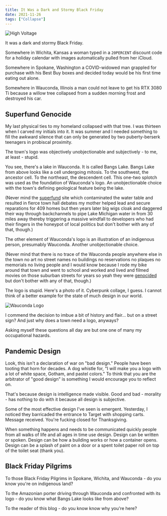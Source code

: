 ```yaml
---
title: It Was a Dark and Stormy Black Friday
date: 2021-11-26
tags: ["Collapse"]
---
```


![High Voltage](/rm_ation/images/high-voltage.jpg)

It was a dark and stormy Black Friday.

Somewhere in Wichita, Kansas a woman typed in a `20PERCENT` discount code for a holiday calendar with images automatically pulled from her iCloud.

<!--x-->

Somewhere in Spokane, Washington a COVID-widowed man grappled for purchase with his Best Buy boxes and decided today would be his first time eating out alone.

Somewhere in Wauconda, Illinois a man could not leave to get his RTX 3080 Ti because a willow tree collapsed from a sudden morning frost and destroyed his car.

## Superfund Genocide

My last physical ties to my homeland collapsed with that tree. I was thirteen when I carved my initials into it. It was summer and I needed something to fill the awkward silence that can only be generated by two puberty-berserk teenagers in probiscal proximity.

The town's logo was objectively unobjectionable and subjectively - to me, at least - stupid.

You see, there's a lake in Wauconda. It is called Bangs Lake. Bangs Lake from above looks like a cell undergoing mitosis. To the southwest, the ancestor cell. To the northeast, the descendent cell. This one-two splotch was used as the foundation of Wauconda's logo. An unobjectionable choice with the town's defining geological feature being the lake.

(Never mind the [superfund](https://nepis.epa.gov/Exe/ZyPURL.cgi?Dockey=91001JE6.TXT) site which contaminated the water table and resulted in fierce town hall debates my mother helped lead and secure reparations for 409 homes but then years later big wigs cloak and daggered their way through backchannels to pipe Lake Michigan water in from 30 miles away thereby triggering a massive windfall to developers who had their fingers in the honeypot of local politics but don't bother with any of that, though.)

The other element of Wauconda's logo is an illustration of an indigenous person, presumably Wauconda. Another unobjectionable choice.

(Never mind that there is no trace of the Wauconda people anywhere else in the town no art no street names no buildings no reservations no plaques no memorials no living people and I would know because I rode my bike around that town and went to school and worked and lived and filmed movies on those suburban streets for years so yeah they were [genocided](https://en.wikipedia.org/wiki/Wauconda,_Illinois#History) but don't bother with any of that, though.)

The logo is stupid. Here's a photo of it. Cyberpunk collage, I guess. I cannot think of a better example for the state of much design in our world.

![Wauconda Logo](/rm_ation/images/wauconda.jpg)

I commend the decision to imbue a bit of history and flair... but on a street sign? And just why does a town need a logo, anyways?

Asking myself these questions all day are but one one of many my occupational hazards.

## Pandemic Design

Look, this isn't a declaration of war on "bad design." People have been tooting that horn for decades. A dog whistle for, "I will make you a logo with a lot of white space, Gotham, and pastel colors." To think that you are the arbitrator of "good design" is something I would encourage you to reflect on.

That's because design is intelligence made visible. Good and bad - morality - has nothing to do with it because all design is subjective.

Some of the most effective design I've seen is emergent. Yesterday, I noticed they barricaded the entrance to Target with shopping carts. Message received. You're fucking closed for Thanksgiving.

When something happens and needs to be communicated quickly people from all walks of life and all ages in time use design. Design can be written or spoken. Design can be how a building works or how a container opens. Design can be a splash of paint on a door or a spent toilet paper roll on top of the toilet seat (thank you).

## Black Friday Pilgrims

To those Black Friday Pilgrims in Spokane, Wichita, and Wauconda - do you know you're on indigenous land?

To the Amazonian porter driving through Wauconda and confronted with its logo - do you know what Bangs Lake looks like from above?

To the reader of this blog - do you know know why you're here?
